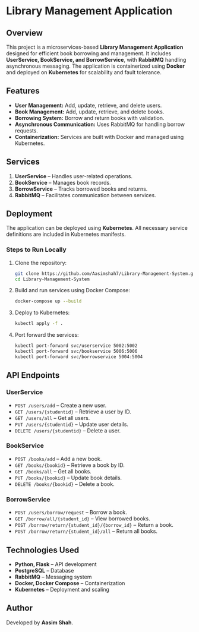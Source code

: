 # Library Management Application

## Overview
This project is a microservices-based **Library Management Application** designed for efficient book borrowing and management. It includes **UserService, BookService, and BorrowService**, with **RabbitMQ** handling asynchronous messaging. The application is containerized using **Docker** and deployed on **Kubernetes** for scalability and fault tolerance.

## Features
- **User Management:** Add, update, retrieve, and delete users.
- **Book Management:** Add, update, retrieve, and delete books.
- **Borrowing System:** Borrow and return books with validation.
- **Asynchronous Communication:** Uses RabbitMQ for handling borrow requests.
- **Containerization:** Services are built with Docker and managed using Kubernetes.

## Services
1. **UserService** – Handles user-related operations.
2. **BookService** – Manages book records.
3. **BorrowService** – Tracks borrowed books and returns.
4. **RabbitMQ** – Facilitates communication between services.

## Deployment
The application can be deployed using **Kubernetes**. All necessary service definitions are included in Kubernetes manifests.

### **Steps to Run Locally**
1. Clone the repository:
   ```sh
   git clone https://github.com/Aasimshah7/Library-Management-System.git
   cd Library-Management-System
   ```
2. Build and run services using Docker Compose:
   ```sh
   docker-compose up --build
   ```
3. Deploy to Kubernetes:
   ```sh
   kubectl apply -f .
   ```
4. Port forward the services:
   ```sh
   kubectl port-forward svc/userservice 5002:5002
   kubectl port-forward svc/bookservice 5006:5006
   kubectl port-forward svc/borrowservice 5004:5004
   ```

## API Endpoints
### **UserService**
- `POST /users/add` – Create a new user.
- `GET /users/{studentid}` – Retrieve a user by ID.
- `GET /users/all` – Get all users.
- `PUT /users/{studentid}` – Update user details.
- `DELETE /users/{studentid}` – Delete a user.

### **BookService**
- `POST /books/add` – Add a new book.
- `GET /books/{bookid}` – Retrieve a book by ID.
- `GET /books/all` – Get all books.
- `PUT /books/{bookid}` – Update book details.
- `DELETE /books/{bookid}` – Delete a book.

### **BorrowService**
- `POST /users/borrow/request` – Borrow a book.
- `GET /borrow/all/{student_id}` – View borrowed books.
- `POST /borrow/return/{student_id}/{borrow_id}` – Return a book.
- `POST /borrow/return/{student_id}/all` – Return all books.

## Technologies Used
- **Python, Flask** – API development
- **PostgreSQL** – Database
- **RabbitMQ** – Messaging system
- **Docker, Docker Compose** – Containerization
- **Kubernetes** – Deployment and scaling

## Author
Developed by **Aasim Shah**.

